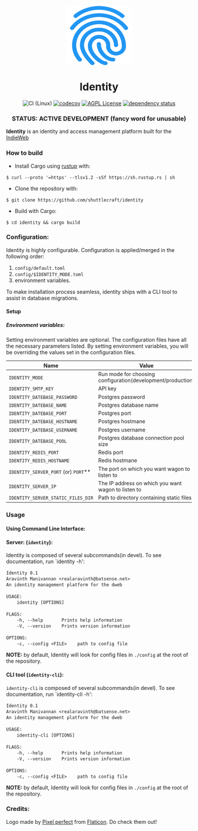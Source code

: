 <div align="center">
<img src="assets/fingerprint.svg" alt="Wagon" width="180" height="160" />

# Identity

![CI (Linux)](<https://github.com/shuttlecraft/identity/workflows/CI%20(Linux)/badge.svg>)
[![codecov](https://codecov.io/gh/shuttlecraft/identity/branch/master/graph/badge.svg?token=4HjfPHCBEN)](https://codecov.io/gh/shuttlecraft/identity)
[![AGPL License](https://img.shields.io/badge/license-AGPL-blue.svg)](http://www.gnu.org/licenses/agpl-3.0)
[![dependency status](https://deps.rs/repo/github/shuttlecraft/identity/status.svg)](https://deps.rs/repo/github/shuttlecraft/identity)

### STATUS: ACTIVE DEVELOPMENT (fancy word for unusable)

</div>

**Identity** is an identity and access management platform built for the
[IndieWeb](indieweb.org)

### How to build

- Install Cargo using [rustup](https://rustup.rs/) with:

```
$ curl --proto '=https' --tlsv1.2 -sSf https://sh.rustup.rs | sh
```

- Clone the repository with:

```
$ git clone https://github.com/shuttlecraft/identity
```

- Build with Cargo:

```
$ cd identity && cargo build
```

### Configuration:

Identity is highly configurable.
Configuration is applied/merged in the following order:

1. `config/default.toml`
2. `config/$IDENTITY_MODE.toml`
3. environment variables.

To make installation process seamless, identity ships with a CLI tool to
assist in database migrations.

#### Setup

##### Environment variables:

Setting environment variables are optional. The configuration files have
all the necessary parameters listed. By setting environment variables,
you will be overriding the values set in the configuration files.

| Name                                   | Value                                                       |
| -------------------------------------- | ----------------------------------------------------------- |
| `IDENTITY_MODE`                        | Run mode for choosing configuration(development/production) |
| `IDENTITY_SMTP_KEY`                    | API key                                                     |
| `IDENTITY_DATEBASE_PASSWORD`           | Postgres password                                           |
| `IDENTITY_DATEBASE_NAME`               | Postgres database name                                      |
| `IDENTITY_DATEBASE_PORT`               | Postgres port                                               |
| `IDENTITY_DATEBASE_HOSTNAME`           | Postgres hostmane                                           |
| `IDENTITY_DATEBASE_USERNAME`           | Postgres username                                           |
| `IDENTITY_DATEBASE_POOL`               | Postgres database connection pool size                      |
| `IDENTITY_REDIS_PORT`                  | Redis port                                                  |
| `IDENTITY_REDIS_HOSTNAME`              | Redis hostmane                                              |
| `IDENTITY_SERVER_PORT` (or) `PORT`\*\* | The port on which you want wagon to listen to               |
| `IDENTITY_SERVER_IP`                   | The IP address on which you want wagon to listen to         |
| `IDENTITY_SERVER_STATIC_FILES_DIR`     | Path to directory containing static files                   |

### Usage

#### Using Command Line Interface:

#### Server: (`identity`):

Identity is composed of several subcommands(in devel). To see
documentation, run `identity -h':

```
Identity 0.1
Aravinth Manivannan <realaravinth@batsense.net>
An identity management platform for the dweb

USAGE:
    identity [OPTIONS]

FLAGS:
    -h, --help       Prints help information
    -V, --version    Prints version information

OPTIONS:
    -c, --config <FILE>    path to config file
```

**NOTE:** by default, Identity will look for config files in `./config`
at the root of the repository.

#### CLI tool (`identity-cli`):

`identity-cli` is composed of several subcommands(in devel). To see
documentation, run `identity-cli -h':

```
Identity 0.1
Aravinth Manivannan <realaravinth@batsense.net>
An identity management platform for the dweb

USAGE:
    identity-cli [OPTIONS]

FLAGS:
    -h, --help       Prints help information
    -V, --version    Prints version information

OPTIONS:
    -c, --config <FILE>    path to config file
```

**NOTE:** by default, Identity will look for config files in `./config`
at the root of the repository.

### Credits:

Logo made by [Pixel perfect](https://icon54.com/) from
[Flaticon](https://www.flaticon.com). Do check them out!
